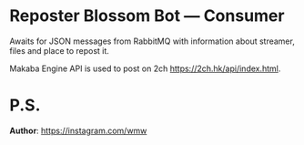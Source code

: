 # Reposter Blossom Bot — Consumer
Awaits for JSON messages from RabbitMQ with information about streamer, files and place to repost it.

Makaba Engine API is used to post on 2ch https://2ch.hk/api/index.html. 
# P.S.

**Author**: https://instagram.com/wmw

